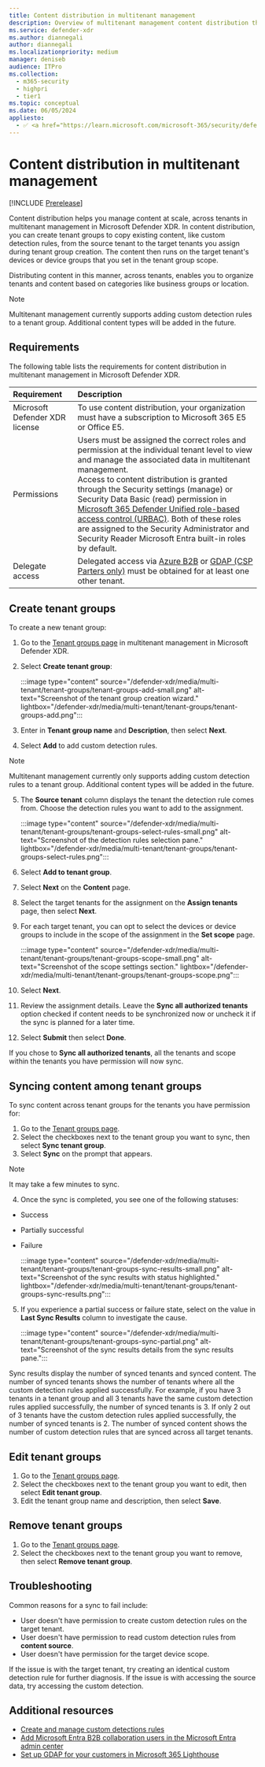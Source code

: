 ```yaml
---
title: Content distribution in multitenant management
description: Overview of multitenant management content distribution through tenant groups in Microsoft Defender XDR.
ms.service: defender-xdr
ms.author: diannegali
author: diannegali
ms.localizationpriority: medium
manager: deniseb
audience: ITPro
ms.collection: 
  - m365-security
  - highpri
  - tier1
ms.topic: conceptual
ms.date: 06/05/2024
appliesto: 
  - ✅ <a href="https://learn.microsoft.com/microsoft-365/security/defender/microsoft-365-defender" target="_blank">Microsoft Defender XDR</a>
---
```


# Content distribution in multitenant management

[!INCLUDE [Prerelease](../includes/prerelease.md)]

Content distribution helps you manage content at scale, across tenants in multitenant management in Microsoft Defender XDR. In content distribution, you can create tenant groups to copy existing content, like custom detection rules, from the source tenant to the target tenants you assign during tenant group creation. The content then runs on the target tenant's devices or device groups that you set in the tenant group scope.

Distributing content in this manner, across tenants, enables you to organize tenants and content based on categories like business groups or location.

> [!NOTE]
> Multitenant management currently supports adding custom detection rules to a tenant group. Additional content types will be added in the future.

## Requirements

The following table lists the requirements for content distribution in multitenant management in Microsoft Defender XDR.

| Requirement | Description |
|:---|:---|
|Microsoft Defender XDR license |To use content distribution, your organization must have a subscription to Microsoft 365 E5 or Office E5.|
|Permissions |Users must be assigned the correct roles and permission at the individual tenant level to view and manage the associated data in multitenant management. <br/> Access to content distribution is granted through the Security settings (manage) or Security Data Basic (read) permission in [Microsoft 365 Defender Unified role-based access control (URBAC)](manage-rbac.md). Both of these roles are assigned to the Security Administrator and Security Reader Microsoft Entra built-in roles by default.|
|Delegate access |Delegated access via [Azure B2B](/entra/external-id/add-users-administrator) or [GDAP (CSP Parters only)](/microsoft-365/lighthouse/m365-lighthouse-setup-gdap) must be obtained for at least one other tenant.|

## Create tenant groups

To create a new tenant group:

1. Go to the [Tenant groups page](https://mto.security.microsoft.com/tenantgroups) in multitenant management in Microsoft Defender XDR.
2. Select **Create tenant group**:

    :::image type="content" source="/defender-xdr/media/multi-tenant/tenant-groups/tenant-groups-add-small.png" alt-text="Screenshot of the tenant group creation wizard." lightbox="/defender-xdr/media/multi-tenant/tenant-groups/tenant-groups-add.png":::

3. Enter in **Tenant group name** and **Description**, then select **Next**.
4. Select **Add** to add custom detection rules.

> [!NOTE]
> Multitenant management currently only supports adding custom detection rules to a tenant group. Additional content types will be added in the future.

5. The **Source tenant** column displays the tenant the detection rule comes from. Choose the detection rules you want to add to the assignment.

    :::image type="content" source="/defender-xdr/media/multi-tenant/tenant-groups/tenant-groups-select-rules-small.png" alt-text="Screenshot of the detection rules selection pane." lightbox="/defender-xdr/media/multi-tenant/tenant-groups/tenant-groups-select-rules.png":::

6. Select **Add to tenant group**.
7. Select **Next** on the **Content** page.
8. Select the target tenants for the assignment on the **Assign tenants** page, then select **Next**.
9. For each target tenant, you can opt to select the devices or device groups to include in the scope of the assignment in the **Set scope** page.

    :::image type="content" source="/defender-xdr/media/multi-tenant/tenant-groups/tenant-groups-scope-small.png" alt-text="Screenshot of the scope settings section." lightbox="/defender-xdr/media/multi-tenant/tenant-groups/tenant-groups-scope.png":::

10. Select **Next**.
11. Review the assignment details. Leave the **Sync all authorized tenants** option checked if content needs to be synchronized now or uncheck it if the sync is planned for a later time.
12. Select **Submit** then select **Done**.

If you chose to **Sync all authorized tenants**, all the tenants and scope within the tenants you have permission will now sync.

## Syncing content among tenant groups

To sync content across tenant groups for the tenants you have permission for:

1. Go to the [Tenant groups page](https://mto.security.microsoft.com/tenantgroups).
2. Select the checkboxes next to the tenant group you want to sync, then select **Sync tenant group**.
3. Select **Sync** on the prompt that appears.

> [!NOTE]
> It may take a few minutes to sync.

4. Once the sync is completed, you see one of the following statuses:

- Success
- Partially successful
- Failure

    :::image type="content" source="/defender-xdr/media/multi-tenant/tenant-groups/tenant-groups-sync-results-small.png" alt-text="Screenshot of the sync results with status highlighted." lightbox="/defender-xdr/media/multi-tenant/tenant-groups/tenant-groups-sync-results.png":::

5. If you experience a partial success or failure state, select on the value  in **Last Sync Results** column to investigate the cause.  

    :::image type="content" source="/defender-xdr/media/multi-tenant/tenant-groups/tenant-groups-sync-partial.png" alt-text="Screenshot of the sync results details from the sync results pane.":::

Sync results display the number of synced tenants and synced content. The number of synced tenants shows the number of tenants where all the custom detection rules applied successfully. For example, if you have 3 tenants in a tenant group and all 3 tenants have the same custom detection rules applied successfully, the number of synced tenants is 3. If only 2 out of 3 tenants have the custom detection rules applied successfully, the number of synced tenants is 2. The number of synced content shows the number of custom detection rules that are synced across all target tenants.

## Edit tenant groups

1. Go to the [Tenant groups page](https://mto.security.microsoft.com/tenantgroups).
2. Select the checkboxes next to the tenant group you want to edit, then select **Edit tenant group**.
3. Edit the tenant group name and description, then select **Save**.

## Remove tenant groups

1. Go to the [Tenant groups page](https://mto.security.microsoft.com/tenantgroups).
2. Select the checkboxes next to the tenant group you want to remove, then select **Remove tenant group**.

## Troubleshooting

Common reasons for a sync to fail include:

- User doesn't have permission to create custom detection rules on the target tenant.
- User doesn't have permission to read custom detection rules from **content source**.
- User doesn't have permission for the target device scope.

If the issue is with the target tenant, try creating an identical custom detection rule for further diagnosis. If the issue is with accessing the source data, try accessing the custom detection.

## Additional resources

- [Create and manage custom detections rules](custom-detection-rules.md)
- [Add Microsoft Entra B2B collaboration users in the Microsoft Entra admin center](/entra/external-id/add-users-administrator)
- [Set up GDAP for your customers in Microsoft 365 Lighthouse](/microsoft-365/lighthouse/m365-lighthouse-setup-gdap)